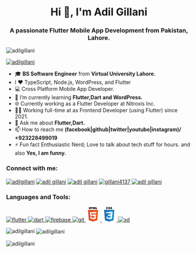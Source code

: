 <h1 align="center">Hi 👋, I'm Adil Gillani</h1>
<h3 align="center">A passionate Flutter Mobile App Development from Pakistan, Lahore.</h3>

<p align="left"> <img src="https://komarev.com/ghpvc/?username=adilgillani&label=Profile%20views&color=0e75b6&style=flat" alt="adilgillani" /> </p>

<p align="left"> <a href="https://twitter.com/adilgillani" target="blank"><img src="https://img.shields.io/twitter/follow/adilgillani?logo=twitter&style=for-the-badge" alt="adilgillani" /></a> </p>

- 🎓 **BS Software Engineer** from **Virtual University Lahore.**
- I ❤️ TypeScript, Node.js, WordPress, and Flutter
- 💻 Cross Platform Mobile App Developer.
- 🌱 I’m currently learning **Flutter,Dart and WordPress.**
- 🌐 Currently working as a Flutter Developer at Nitroxis Inc.
- 👨‍💻 Working full-time at as Frontend Developer (using Flutter) since 2021.
- 💬 Ask me about **Flutter,Dart.**
- 📫 How to reach me **(facebook|github|twitter|youtube|instagram)/ +923228499019**
- ⚡ Fun fact Enthusiastic Nerd; Love to talk about tech stuff for hours. and also **Yes, I am funny.**

<h3 align="left">Connect with me:</h3>
<p align="left">
<a href="https://twitter.com/adilgillani" target="blank"><img align="center" src="https://raw.githubusercontent.com/rahuldkjain/github-profile-readme-generator/master/src/images/icons/Social/twitter.svg" alt="adilgillani" height="30" width="40" /></a>
<a href="https://linkedin.com/in/adil gillani" target="blank"><img align="center" src="https://raw.githubusercontent.com/rahuldkjain/github-profile-readme-generator/master/src/images/icons/Social/linked-in-alt.svg" alt="adil gillani" height="30" width="40" /></a>
<a href="https://fb.com/adil gillani" target="blank"><img align="center" src="https://raw.githubusercontent.com/rahuldkjain/github-profile-readme-generator/master/src/images/icons/Social/facebook.svg" alt="adil gillani" height="30" width="40" /></a>
<a href="https://instagram.com/gillani4137" target="blank"><img align="center" src="https://raw.githubusercontent.com/rahuldkjain/github-profile-readme-generator/master/src/images/icons/Social/instagram.svg" alt="gillani4137" height="30" width="40" /></a>
<a href="https://www.youtube.com/c/adil gillani" target="blank"><img align="center" src="https://raw.githubusercontent.com/rahuldkjain/github-profile-readme-generator/master/src/images/icons/Social/youtube.svg" alt="adil gillani" height="30" width="40" /></a>
</p>

<h3 align="left">Languages and Tools:</h3>
<p align="left"><a href="https://flutter.dev" target="_blank" rel="noreferrer"> <img src="https://www.vectorlogo.zone/logos/flutterio/flutterio-icon.svg" alt="flutter" width="40" height="40"/> </a>  <a href="https://dart.dev" target="_blank" rel="noreferrer"> <img src="https://www.vectorlogo.zone/logos/dartlang/dartlang-icon.svg" alt="dart" width="40" height="40"/> </a> <a href="https://firebase.google.com/" target="_blank" rel="noreferrer"> <img src="https://www.vectorlogo.zone/logos/firebase/firebase-icon.svg" alt="firebase" width="40" height="40"/> </a>  <a href="https://git-scm.com/" target="_blank" rel="noreferrer"> <img src="https://www.vectorlogo.zone/logos/git-scm/git-scm-icon.svg" alt="git" width="40" height="40"/> </a> <a href="https://www.w3.org/html/" target="_blank" rel="noreferrer"> <img src="https://raw.githubusercontent.com/devicons/devicon/master/icons/html5/html5-original-wordmark.svg" alt="html5" width="40" height="40"/> </a><a href="https://www.w3schools.com/css/" target="_blank" rel="noreferrer"> <img src="https://raw.githubusercontent.com/devicons/devicon/master/icons/css3/css3-original-wordmark.svg" alt="css3" width="40" height="40"/> </a> <a href="https://www.adobe.com/products/xd.html" target="_blank" rel="noreferrer"> <img src="https://cdn.worldvectorlogo.com/logos/adobe-xd.svg" alt="xd" width="40" height="40"/> </a> </p>

<p><img align="left" src="https://github-readme-stats.vercel.app/api/top-langs?username=adilgillani&show_icons=true&locale=en&layout=compact" alt="adilgillani" /></p>

<p>&nbsp;<img align="center" src="https://github-readme-stats.vercel.app/api?username=adilgillani&show_icons=true&locale=en" alt="adilgillani" /></p>

<p><img align="center" src="https://github-readme-streak-stats.herokuapp.com/?user=adilgillani&" alt="adilgillani" /></p>
